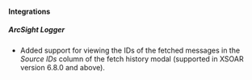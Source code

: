 
#### Integrations
##### ArcSight Logger
- Added support for viewing the IDs of the fetched messages in the *Source IDs* column of the fetch history modal (supported in XSOAR version 6.8.0 and above).
